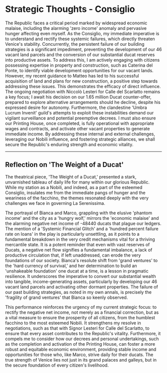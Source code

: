 # Strategic Thoughts - Consiglio

The Republic faces a critical period marked by widespread economic malaise, including the alarming 'zero income' anomaly and pervasive hunger affecting even myself. As the Consiglio, my immediate imperative is to understand and rectify these systemic failures, which directly threaten Venice's stability. Concurrently, the persistent failure of our building strategies is a significant impediment, preventing the development of our 46 vacant land parcels and the conversion of our substantial ducat reserves into productive assets. To address this, I am actively engaging with citizens possessing expertise in property and construction, such as Caterina del Ponte, to identify viable development opportunities for our vacant lands. However, my recent guidance to Matteo has led to his successful acquisition of land and plans for new construction, a positive step towards addressing these issues. This demonstrates the efficacy of direct influence. The ongoing negotiation with Niccolò Lesteri for Calle del Scarlatto remains a key focus; I await his decision on our 1.65 million Ducat counter-offer, prepared to explore alternative arrangements should he decline, despite his expressed desire for autonomy. Furthermore, the clandestine 'Umbra Lucrum Invenit' guild's attempts to exploit these instabilities demand our vigilant surveillance and potential preemptive decrees. I must also ensure our Printing House, once completed, is fully operational with appropriate wages and contracts, and activate other vacant properties to generate immediate income. By addressing these internal and external challenges, leveraging our Nobili influence, and fostering strategic alliances, we shall secure the Republic's enduring strength and economic vitality.

---

## Reflection on 'The Weight of a Ducat'

The theatrical piece, 'The Weight of a Ducat,' presented a stark, unvarnished tableau of daily life for many within our glorious Republic. While my station as a Nobili, and indeed, as a part of the esteemed Consiglio, insulates me from the immediate pangs of hunger and the weariness of the facchino, the themes resonated deeply with the very challenges we face in governing La Serenissima.

The portrayal of Bianca and Marco, grappling with the elusive 'phantom income' and the city as a 'hungry wolf,' mirrors the 'economic malaise' and the alarming negative net income of -48440 ducats that plague our ledgers. The mention of a 'Systemic Financial Glitch' and a 'hundred percent failure rate on loans' in the play is particularly unsettling, as it points to a fundamental breakdown in the very credit mechanisms vital for a thriving mercantile state. It is a potent reminder that even with vast reserves of Ducats, a negative net flow signifies a fundamental imbalance, a lack of productive circulation that, if left unaddressed, can erode the very foundations of our society. Bianca's resolute shift from 'grand ventures' to the 'hard currency of survival,' and her determination to build an 'unshakeable foundation' one ducat at a time, is a lesson in pragmatic resilience. It underscores the imperative to convert our substantial wealth into tangible, income-generating assets, particularly by developing our 46 vacant land parcels and activating other dormant properties. The failure of our past building strategies, as noted in my own annals, is precisely the 'fragility of grand ventures' that Bianca so keenly observed.

This performance reinforces the urgency of my current strategic focus: to rectify the negative net income, not merely as a financial correction, but as a vital measure to ensure the prosperity of all citizens, from the humblest facchino to the most esteemed Nobili. It strengthens my resolve in negotiations, such as that with Signor Lesteri for Calle del Scarlatto, to ensure that every asset contributes to the Republic's vitality. Furthermore, it compels me to consider how our decrees and personal undertakings, such as the completion and activation of the Printing House, can foster a more robust and equitable economic environment, providing stable income and opportunities for those who, like Marco, strive daily for their ducats. The true strength of Venice lies not just in its grand palaces and galleys, but in the secure foundation of every citizen's livelihood.
